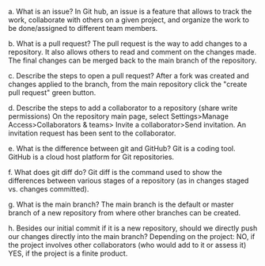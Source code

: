a. What is an issue?
In Git hub, an issue is a feature that allows to track the work, collaborate with others on a given project, and organize the work to be done/assigned to different team members.

b. What is a pull request?
The pull request is the way to add changes to a repository. It also allows others to read and comment on the changes made. The final changes can be merged back to the main branch of the repository.

c. Describe the steps to open a pull request?
After a fork was created and changes applied to the branch, from the main repository click the "create pull request" green button.

d. Describe the steps to add a collaborator to a repository (share write permissions)
On the repository main page, select Settings>Manage Access>Collaborators & teams> Invite a collaborator>Send invitation. An invitation request has been sent to the collaborator.

e. What is the difference between git and GitHub?
Git is a coding tool. GitHub is a cloud host platform for Git repositories.

f. What does git diff do?
Git diff is the command used to show the differences between various stages of a repository (as in changes staged vs. changes committed).

g. What is the main branch?
The main branch is the default or master branch of a new repository from where other branches can be created.

h. Besides our initial commit if it is a new repository, should we directly push our changes directly into the main branch?
Depending on the project:
NO, if the project involves other collaborators (who would add to it or assess it)
YES, if the project is a finite product. 
